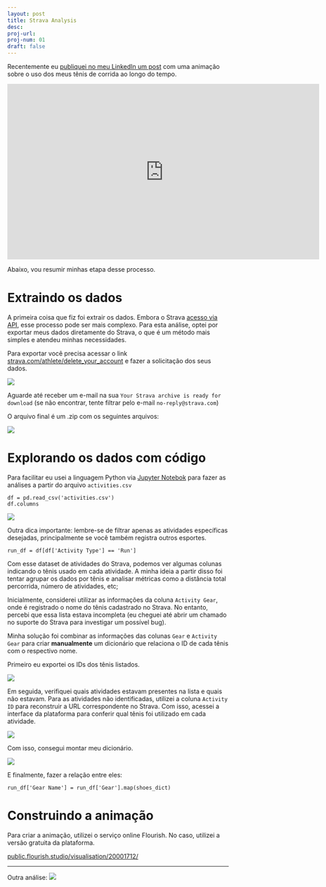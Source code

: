 ```yaml
---
layout: post
title: Strava Analysis 
desc: 
proj-url:
proj-num: 01
draft: false
---
```


Recentemente eu [publiquei no meu LinkedIn um post](https://www.linkedin.com/posts/maluta_explorando-meus-dados-de-corrida-no-strava-activity-7256346546974171137-bTp6?utm_source=share&utm_medium=member_desktop) com uma animação sobre o uso dos meus tênis de corrida ao longo do tempo. 

<iframe src="https://www.linkedin.com/embed/feed/update/urn:li:ugcPost:7256346498265714689?compact=1" height="399" width="710" frameborder="0" allowfullscreen="" title="Embedded post"></iframe>

Abaixo, vou resumir minhas etapa desse processo.

# Extraindo os dados 

A primeira coisa que fiz foi extrair os dados. Embora o Strava [acesso via API](https://developers.strava.com/docs/reference/), esse processo pode ser mais complexo. Para esta análise, optei por exportar meus dados diretamente do Strava, o que é um método mais simples e atendeu minhas necessidades.

Para exportar você precisa acessar o link [strava.com/athlete/delete_your_account](https://www.strava.com/athlete/delete_your_account) e fazer a solicitação dos seus dados. 

![](https://github.com/maluta/maluta.github.com/raw/master/images/strava-export.png)

Aguarde até receber um e-mail na sua `Your Strava archive is ready for download` (se não encontrar, tente filtrar pelo e-mail `no-reply@strava.com`)

O arquivo final é um .zip com os seguintes arquivos:

![](https://github.com/maluta/maluta.github.com/raw/master/images/strava-export-files.png)


# Explorando os dados com código

Para facilitar eu usei a linguagem Python via [Jupyter Notebok](https://jupyter.org/) para fazer as análises a partir do arquivo `activities.csv`

```
df = pd.read_csv('activities.csv')
df.columns
```

![](https://github.com/maluta/maluta.github.com/raw/master/images/strava-columns.png)


Outra dica importante: lembre-se de filtrar apenas as atividades específicas desejadas, principalmente se você também registra outros esportes.

```
run_df = df[df['Activity Type'] == 'Run']
```

Com esse dataset de atividades do Strava, podemos ver algumas colunas indicando o tênis usado em cada atividade. A minha ideia a partir disso foi tentar agrupar os dados por tênis e analisar métricas como a distância total percorrida, número de atividades, etc;

Inicialmente, considerei utilizar as informações da coluna `Activity Gear`, onde é registrado o nome do tênis cadastrado no Strava. No entanto, percebi que essa lista estava incompleta (eu cheguei até abrir um chamado no suporte do Strava para investigar um possível bug).

Minha solução foi combinar as informações das colunas `Gear` e `Activity Gear` para criar **manualmente** um dicionário que relaciona o ID de cada tênis com o respectivo nome.

Primeiro eu exportei os IDs dos tênis listados.

![](https://github.com/maluta/maluta.github.com/raw/master/images/strava-shoes-id.png)


Em seguida, verifiquei quais atividades estavam presentes na lista e quais não estavam. Para as atividades não identificadas, utilizei a coluna `Activity ID` para reconstruir a URL correspondente no Strava. Com isso, acessei a interface da plataforma para conferir qual tênis foi utilizado em cada atividade.

![](https://github.com/maluta/maluta.github.com/raw/master/images/strava-shoes-match.png)

Com isso, consegui montar meu dicionário.

![](https://github.com/maluta/maluta.github.com/raw/master/images/strava-shoes-dict.png)

E finalmente, fazer a relação entre eles:

```
run_df['Gear Name'] = run_df['Gear'].map(shoes_dict)
```

# Construindo a animação

Para criar a animação, utilizei o serviço online Flourish. 
No caso, utilizei a versão gratuita da plataforma.

[public.flourish.studio/visualisation/20001712/](https://public.flourish.studio/visualisation/20001712)


---


Outra análise:
![](https://pbs.twimg.com/media/Ga59-onXsAAemX9?format=jpg&name=large)
